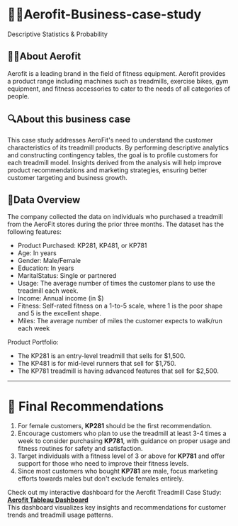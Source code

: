 # 🏃‍♀️Aerofit-Business-case-study
 Descriptive Statistics & Probability

## 🏋️‍♂️About Aerofit
Aerofit is a leading brand in the field of fitness equipment. Aerofit provides a product range including machines such as treadmills, exercise bikes, gym equipment, and fitness accessories to cater to the needs of all categories of people.

## 🔍About this business case
This case study addresses AeroFit's need to understand the customer characteristics of its treadmill products. By performing descriptive analytics and constructing contingency tables, the goal is to profile customers for each treadmill model. Insights derived from the analysis will help improve product recommendations and marketing strategies, ensuring better customer targeting and business growth.

## 📝Data Overview
The company collected the data on individuals who purchased a treadmill from the AeroFit stores during the prior three months. The dataset has the following features:

- Product Purchased:	KP281, KP481, or KP781
- Age:	In years
- Gender:	Male/Female
- Education:	In years
- MaritalStatus:	Single or partnered
- Usage:	The average number of times the customer plans to use the treadmill each week.
- Income:	Annual income (in $)
- Fitness:	Self-rated fitness on a 1-to-5 scale, where 1 is the poor shape and 5 is the excellent shape.
- Miles:	The average number of miles the customer expects to walk/run each week

Product Portfolio:

- The KP281 is an entry-level treadmill that sells for $1,500.
- The KP481 is for mid-level runners that sell for $1,750.
- The KP781 treadmill is having advanced features that sell for $2,500.

---------------------------------------------------------------------------------------------------------------------------------------------------------------------------------------------------
# 📝 Final Recommendations

1. For female customers, **KP281** should be the first recommendation.
2. Encourage customers who plan to use the treadmill at least 3-4 times a week to consider purchasing **KP781**, with guidance on proper usage and fitness routines for safety and satisfaction.
3. Target individuals with a fitness level of 3 or above for **KP781** and offer support for those who need to improve their fitness levels.
4. Since most customers who bought **KP781** are male, focus marketing efforts towards males but don't exclude females entirely.


Check out my interactive dashboard for the Aerofit Treadmill Case Study:  
[**Aerofit Tableau Dashboard**](https://public.tableau.com/views/AerofitTreadmillCaseStudy/Dashboard1?:language=en-GB&:sid=&:redirect=auth&:display_count=n&:origin=viz_share_link)  
This dashboard visualizes key insights and recommendations for customer trends and treadmill usage patterns.
